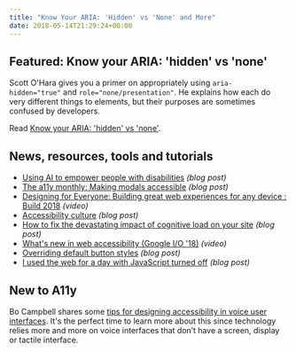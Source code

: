 ```yaml
---
title: "Know Your ARIA: 'Hidden' vs 'None' and More"
date: 2018-05-14T21:29:24+00:00
---
```


## Featured: Know your ARIA: 'hidden' vs 'none'

Scott O'Hara gives you a primer on appropriately using `aria-hidden="true"` and `role="none/presentation"`. He explains how each do very different things to elements, but their purposes are sometimes confused by developers.

Read [Know your ARIA: 'hidden' vs 'none'](http://www.scottohara.me/blog/2018/05/05/hidden-vs-none.html).

## News, resources, tools and tutorials

* [Using AI to empower people with disabilities](https://blogs.microsoft.com/on-the-issues/2018/05/07/using-ai-to-empower-people-with-disabilities/) _(blog post)_
* [The a11y monthly: Making modals accessible](https://yoast.com/dev-blog/the-a11y-monthly-making-modals-accessible/) _(blog post)_
* [Designing for Everyone: Building great web experiences for any device : Build 2018](https://www.youtube.com/watch?v=Gx1dLoqadRc) _(video)_
* [Accessibility culture](http://www.lflegal.com/2018/05/accessibility-culture/) _(blog post)_
* [How to fix the devastating impact of cognitive load on your site](https://boagworld.com/design/cognitive-load/) _(blog post)_
* [What's new in web accessibility (Google I/O '18)](https://www.youtube.com/watch?v=wkvslBGkhZY) _(video)_
* [Overriding default button styles](https://css-tricks.com/overriding-default-button-styles/) _(blog post)_
* [I used the web for a day with JavaScript turned off](https://www.smashingmagazine.com/2018/05/using-the-web-with-javascript-turned-off/) _(blog post)_

## New to A11y

Bo Campbell shares some [tips for designing accessibility in voice user interfaces](https://uxdesign.cc/tips-for-accessibility-in-conversational-interfaces-8e11c58b31f6). It's the perfect time to learn more about this since technology relies more and more on voice interfaces that don’t have a screen, display or tactile interface.